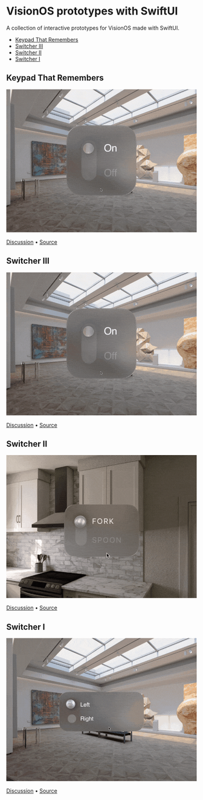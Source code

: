 # VisionOS prototypes with SwiftUI

A collection of interactive prototypes for VisionOS made with SwiftUI.

- [Keypad That Remembers](#keypad-that-remembers)
- [Switcher III](#switcher-iii)
- [Switcher II](#switcher-ii)
- [Switcher I](#switcher-i)

## Keypad That Remembers

<img src="Gifs/switcher_iii.gif" width="800px">

[Discussion]() •
[Source]()

## Switcher III

<img src="Gifs/switcher_iii.gif" width="800px">

[Discussion](https://twitter.com/Volorf/status/1747760017090990239) •
[Source](https://google.com)

## Switcher II

<img src="Gifs/switcher_ii.gif" width="800px">

[Discussion](https://twitter.com/Volorf/status/1745955363893961013) • 
[Source]()

## Switcher I

<img src="Gifs/switcher_i.gif" width="800px">

[Discussion](https://twitter.com/Volorf/status/1745947462035005735) • 
[Source]()